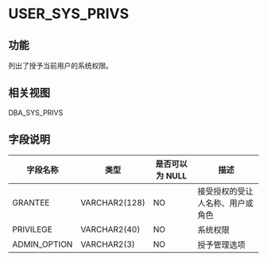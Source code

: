 USER_SYS_PRIVS 
===================================



功能 
-----------

列出了授予当前用户的系统权限。

相关视图 
-------------

DBA_SYS_PRIVS

字段说明 
-------------



|   **字段名称**   |    **类型**     | **是否可以为 NULL** |      **描述**      |
|--------------|---------------|----------------|------------------|
| GRANTEE      | VARCHAR2(128) | NO             | 接受授权的受让人名称、用户或角色 |
| PRIVILEGE    | VARCHAR2(40)  | NO             | 系统权限             |
| ADMIN_OPTION | VARCHAR2(3)   | NO             | 授予管理选项           |


